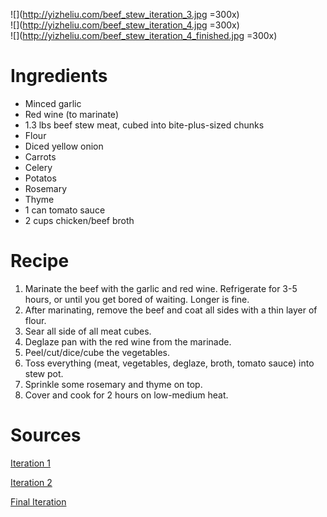 ![](http://yizheliu.com/beef_stew_iteration_3.jpg =300x)  
![](http://yizheliu.com/beef_stew_iteration_4.jpg =300x)  
![](http://yizheliu.com/beef_stew_iteration_4_finished.jpg =300x)  

# Ingredients

* Minced garlic
* Red wine (to marinate)
* 1.3 lbs beef stew meat, cubed into bite-plus-sized chunks
* Flour
* Diced yellow onion
* Carrots
* Celery
* Potatos
* Rosemary
* Thyme
* 1 can tomato sauce
* 2 cups chicken/beef broth

# Recipe
1. Marinate the beef with the garlic and red wine. Refrigerate for 3-5 hours, or until you get bored of waiting. Longer is fine.
2. After marinating, remove the beef and coat all sides with a thin layer of flour.
3. Sear all side of all meat cubes.
4. Deglaze pan with the red wine from the marinade.
5. Peel/cut/dice/cube the vegetables.
6. Toss everything (meat, vegetables, deglaze, broth, tomato sauce) into stew pot.
7. Sprinkle some rosemary and thyme on top.
8. Cover and cook for 2 hours on low-medium heat.

# Sources
[Iteration 1](https://www.allrecipes.com/recipe/14685/slow-cooker-beef-stew-i/)

[Iteration 2](https://www.spendwithpennies.com/crockpot-beef-stew/)

[Final Iteration](https://www.reddit.com/r/slowcooking/comments/4f46o0/finally_nailed_a_delicious_beef_stew_recipe_tips/)

